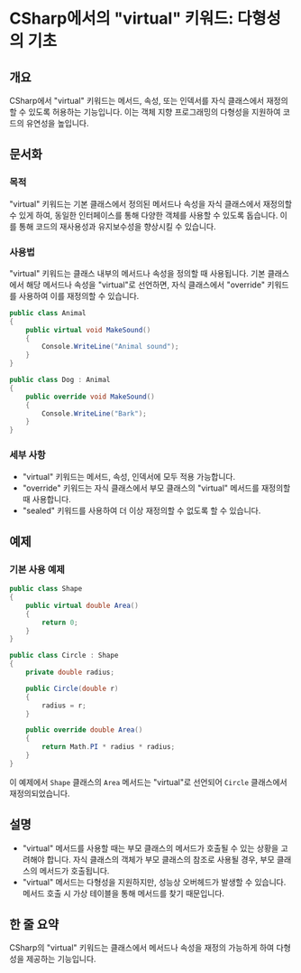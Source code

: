 <!--
Meta Description: # CSharp에서의 "virtual" 키워드: 다형성의 기초 ## 개요 CSharp에서 "virtual" 키워드는 메서드, 속성, 또는 인덱서를 자식 클래스에서 재정의할 수 있도록 허용하는 기능입니다. 이는 객체 지향 프로그래밍의 다형성을 지원하여 코드의 유연성을 높...
Meta Keywords: virtual, public, 클래스에서, 키워드는, 클래스의
-->

# CSharp에서의 "virtual" 키워드: 다형성의 기초

## 개요
CSharp에서 "virtual" 키워드는 메서드, 속성, 또는 인덱서를 자식 클래스에서 재정의할 수 있도록 허용하는 기능입니다. 이는 객체 지향 프로그래밍의 다형성을 지원하여 코드의 유연성을 높입니다.

## 문서화
### 목적
"virtual" 키워드는 기본 클래스에서 정의된 메서드나 속성을 자식 클래스에서 재정의할 수 있게 하여, 동일한 인터페이스를 통해 다양한 객체를 사용할 수 있도록 돕습니다. 이를 통해 코드의 재사용성과 유지보수성을 향상시킬 수 있습니다.

### 사용법
"virtual" 키워드는 클래스 내부의 메서드나 속성을 정의할 때 사용됩니다. 기본 클래스에서 해당 메서드나 속성을 "virtual"로 선언하면, 자식 클래스에서 "override" 키워드를 사용하여 이를 재정의할 수 있습니다.

```csharp
public class Animal
{
    public virtual void MakeSound()
    {
        Console.WriteLine("Animal sound");
    }
}

public class Dog : Animal
{
    public override void MakeSound()
    {
        Console.WriteLine("Bark");
    }
}
```

### 세부 사항
- "virtual" 키워드는 메서드, 속성, 인덱서에 모두 적용 가능합니다.
- "override" 키워드는 자식 클래스에서 부모 클래스의 "virtual" 메서드를 재정의할 때 사용합니다.
- "sealed" 키워드를 사용하여 더 이상 재정의할 수 없도록 할 수 있습니다.

## 예제
### 기본 사용 예제
```csharp
public class Shape
{
    public virtual double Area()
    {
        return 0;
    }
}

public class Circle : Shape
{
    private double radius;

    public Circle(double r)
    {
        radius = r;
    }

    public override double Area()
    {
        return Math.PI * radius * radius;
    }
}
```

이 예제에서 `Shape` 클래스의 `Area` 메서드는 "virtual"로 선언되어 `Circle` 클래스에서 재정의되었습니다.

## 설명
- "virtual" 메서드를 사용할 때는 부모 클래스의 메서드가 호출될 수 있는 상황을 고려해야 합니다. 자식 클래스의 객체가 부모 클래스의 참조로 사용될 경우, 부모 클래스의 메서드가 호출됩니다.
- "virtual" 메서드는 다형성을 지원하지만, 성능상 오버헤드가 발생할 수 있습니다. 메서드 호출 시 가상 테이블을 통해 메서드를 찾기 때문입니다.

## 한 줄 요약
CSharp의 "virtual" 키워드는 클래스에서 메서드나 속성을 재정의 가능하게 하여 다형성을 제공하는 기능입니다.